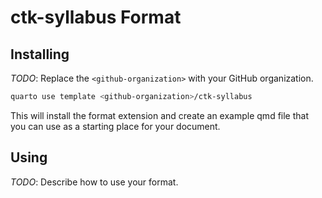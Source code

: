 # ctk-syllabus Format

## Installing

_TODO_: Replace the `<github-organization>` with your GitHub organization.

```bash
quarto use template <github-organization>/ctk-syllabus
```

This will install the format extension and create an example qmd file
that you can use as a starting place for your document.

## Using

_TODO_: Describe how to use your format.

